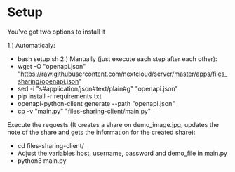 
# Setup



You've got two options to install it

1.) Automaticaly:
- bash setup.sh
2.) Manually (just execute each step after each other):
- wget -O "openapi.json" "https://raw.githubusercontent.com/nextcloud/server/master/apps/files_sharing/openapi.json"
- sed -i "s#application/json#text/plain#g" "openapi.json"
- pip install -r requirements.txt
- openapi-python-client generate --path "openapi.json"
- cp -v "main.py" "files-sharing-client/main.py"

Execute the requests (It creates a share on demo_image.jpg, updates the note of the share and gets the information for the created share):
- cd files-sharing-client/
- Adjust the variables host, username, password and demo_file in main.py 
- python3 main.py

